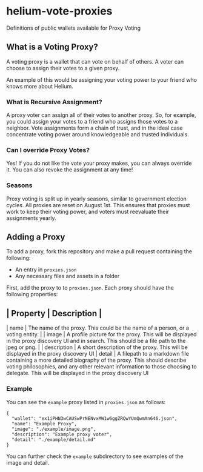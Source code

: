# helium-vote-proxies

Definitions of public wallets available for Proxy Voting

## What is a Voting Proxy?

A voting proxy is a wallet that can vote on behalf of others. A voter can choose to assign their votes to a given proxy.

An example of this would be assigning your voting power to your friend who knows more about Helium. 

### What is Recursive Assignment?

A proxy voter can assign all of their votes to another proxy. So, for example, you could assign your votes to a friend who assigns those votes to a neighbor. Vote assignments form a chain of trust, and in the ideal case concentrate voting power around knowledgeable and trusted individuals.

### Can I override Proxy Votes?

Yes! If you do not like the vote your proxy makes, you can always override it. You can also revoke the assignment at any time!

### Seasons

Proxy voting is split up in yearly seasons, similar to government election cycles. All proxies are reset on August 1st. This ensures that proxies must work to keep their voting power, and voters must reevaluate their assignments yearly.

## Adding a Proxy

To add a proxy, fork this repository and make a pull request containing the following:

- An entry in `proxies.json`
- Any necessary files and assets in a folder

First, add the proxy to to `proxies.json`. Each proxy should have the following properties:

## | Property | Description |

| name | The name of the proxy. This could be the name of a person, or a voting entity. |
| image | A profile picture for the proxy. This will be displayed in the proxy discovery UI and in search. This should be a file path to the jpeg or png. |
| description | A short description of the proxy. This will be displayed in the proxy discovery UI
| detail | A filepath to a markdown file containing a more detailed biography of the proxy. This should describe voting philosophies, and any other relevant information to those choosing to delegate. This will be displayed in the proxy discovery UI

### Example

You can see the `example` proxy listed in `proxies.json` as follows:

```
{
  "wallet": "ex1iPHN3wCAUSwPrNENvxMW1w6ggZRQwYUmQwmAn646.json",
  "name": "Example Proxy",
  "image": "./example/image.png",
  "description": "Example proxy voter",
  "detail": "./example/detail.md"
}
```

You can further check the `example` subdirectory to see examples of the image and detail.